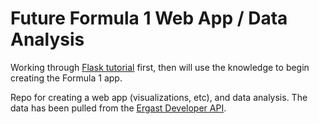 # Future Formula 1 Web App / Data Analysis

Working through [Flask tutorial](https://flask.palletsprojects.com/en/2.0.x/tutorial/) first, then will use the knowledge to begin creating the Formula 1 app.

Repo for creating a web app (visualizations, etc), and data analysis. The data has been pulled from the [Ergast Developer API](http://ergast.com/mrd/).
